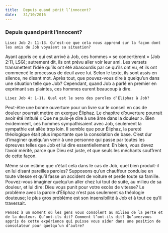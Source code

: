 ```yaml
---
title:  Depuis quand périt l’innocent?
date:   31/10/2016
---
```


### Depuis quand périt l’innocent?

`Lisez Job 2: 11-13. Qu’est-ce que cela nous apprend sur la façon dont les amis de Job voyaient sa situation?`

Ayant appris ce qui est arrivé à Job, ces hommes « se concertèrent » (Job 2:11, LSG); autrement dit, ils ont prévu aller voir leur ami. Les versets transmettent l’idée qu’ils ont été abasourdis par ce qu’ils ont vu, et ils ont commencé le processus de deuil avec lui. Selon le texte, ils sont assis en silence, ne disant mot. Après tout, que pouvez-vous dire à quelqu’un dans une situation telle que Job? Cependant, quand Job a parlé en premier en exprimant ses plaintes, ces hommes eurent beaucoup à dire.

`Lisez Job 4: 1-11. Quel est le sens des paroles d’Éliphaz à Job?`

Peut-être une bonne ouverture pour un livre sur le conseil en cas de douleur pourrait mettre en exergue Éliphaz. Le chapitre d’ouverture pourrait avoir été intitulé « Que ne puis-je dire à une âme dans la douleur ». Bien évidemment, ces hommes sympathisaient avec Job, seulement la sympathie est allée trop loin. Il semble que pour Éliphaz, la pureté théologique était plus importante que la consolation de base. C’est dur d’imaginer quelqu’un venir à une personne qui passe par toutes les épreuves telles que Job et lui dire essentiellement: Eh bien, vous devez l’avoir mérité, parce que Dieu est juste, et que seuls les méchants souffrent de cette façon.

Même si on estime que c’était cela dans le cas de Job, quel bien produit-il en lui disant pareilles paroles? Supposons qu’un chauffeur conduise en toute vitesse et qu’il fasse un accident de voiture et perde toute sa famille. Pouvez-vous imaginer quelqu’un aller chez lui tout de suite, au milieu de sa douleur, et lui dire: Dieu vous punit pour votre excès de vitesse? Le problème avec la parole d’Éliphaz n’est pas seulement sa théologie douteuse; le plus gros problème est son insensibilité à Job et à tout ce qu’il traversait.
      
`Pensez à un moment où les gens vous consolent au milieu de la perte et de la douleur. Qu’ont-ils dit? Comment l’ont-ils dit? Qu’avezvous appris de cette expérience qui puisse vous aider dans une position de consolateur pour quelqu’un d’autre?`